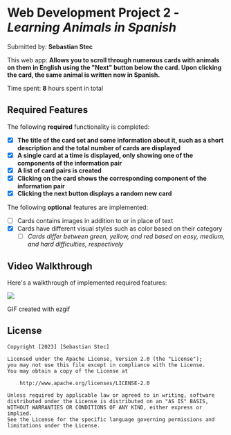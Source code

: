# Web Development Project 2 - *Learning Animals in Spanish*

Submitted by: **Sebastian Stec**

This web app: **Allows you to scroll through numerous cards with animals on them in English using the "Next" button below the card. Upon clicking the card, the same animal is written now in Spanish.**

Time spent: **8** hours spent in total

## Required Features

The following **required** functionality is completed:

- [X] **The title of the card set and some information about it, such as a short description and the total number of cards are displayed**
- [X] **A single card at a time is displayed, only showing one of the components of the information pair**
- [X] **A list of card pairs is created**
- [X] **Clicking on the card shows the corresponding component of the information pair**
- [X] **Clicking the next button displays a random new card**

The following **optional** features are implemented:

- [ ] Cards contains images in addition to or in place of text
- [X] Cards have different visual styles such as color based on their category
  - [ ] *Cards differ between green, yellow, and red based on easy, medium, and hard difficulties, respectively*

## Video Walkthrough

Here's a walkthrough of implemented required features:

<img src='https://im4.ezgif.com/tmp/ezgif-4-1792c430f9.gif'/>

<!-- Replace this with whatever GIF tool you used! -->
GIF created with ezgif

## License

    Copyright [2023] [Sebastian Stec]

    Licensed under the Apache License, Version 2.0 (the "License");
    you may not use this file except in compliance with the License.
    You may obtain a copy of the License at

        http://www.apache.org/licenses/LICENSE-2.0

    Unless required by applicable law or agreed to in writing, software
    distributed under the License is distributed on an "AS IS" BASIS,
    WITHOUT WARRANTIES OR CONDITIONS OF ANY KIND, either express or implied.
    See the License for the specific language governing permissions and
    limitations under the License.
